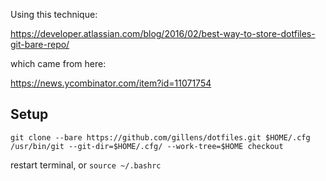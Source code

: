 Using this technique:

https://developer.atlassian.com/blog/2016/02/best-way-to-store-dotfiles-git-bare-repo/

which came from here:

https://news.ycombinator.com/item?id=11071754


## Setup
```
git clone --bare https://github.com/gillens/dotfiles.git $HOME/.cfg
/usr/bin/git --git-dir=$HOME/.cfg/ --work-tree=$HOME checkout
```
restart terminal, or `source ~/.bashrc`
